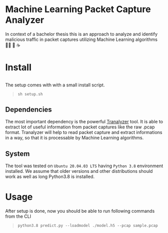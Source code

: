# Machine Learning Packet Capture Analyzer
In context of a bachelor thesis this is an approach to analyze and identify malicious traffic in packet captures utilizing Machine Learning algorithms 👨‍💻
:dancer: :coffee:

# Install

##

The setup comes with with a small install script.

> `sh setup.sh`

## Dependencies
The most important dependency is the powerful [Tranalyzer](https://tranalyzer.com/about#theanteater) tool. It is able to extract lot of useful information from packet captures 
like the raw .pcap format. Tranalyzer will help to read packet capture and extract informations in a way, so that it is 
processable by Machine Learning algorithms.

## System

The tool was tested on `Ubuntu 20.04.03 LTS` having `Python 3.8` environment installed.
We assume that older versions and other distributions should work as well as long Python3.8 is installed.

# Usage

After setup is done, now you should be able to run following commands from the CLI

> `python3.8 predict.py --loadmodel ./model.h5 --pcap sample.pcap`
